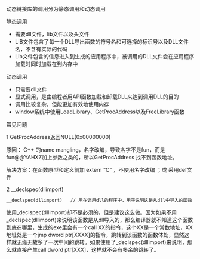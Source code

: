 动态链接库的调用分为静态调用和动态调用 

静态调用

- 需要dll文件，lib文件以及头文件
- LIB文件包含了每一个DLL导出函数的符号名和可选择的标识号以及DLL文件名，不含有实际的代码 
- Lib文件包含的信息进入到生成的应用程序中，被调用的DLL文件会在应用程序加载时同时加载在到内存中



 动态调用

- 只需要dll文件
- 显式调用，是由编程者用API函数加载和卸载DLL来达到调用DLL的目的
- 调用比较复杂，但能更加有效地使用内存
-  window系统中使用LoadLibrary、GetProcAddress以及FreeLibrary函数



常见问题

1 GetProcAddress返回NULL(0x00000000)

 原因： C++ 的name mangling，名字改编，导致名字不是fun，而是fun@@YAHXZ加上参数之类的，所以GetProcAddress 找不到函数地址。 

 解决方案：在函数原型和定义前加  extern “C” ，不使用名字改编 ；或 采用def文件 



2 __declspec(dllimport)


```C++
__declspec(dllimport)	// 用在调用dll的程序中，用于说明这是从dll中导入的函数
```

使用_declspec(dllimport)却不是必须的，但是建议这么做。因为如果不用_declspec(dllimport)来说明该函数是从dll导入的，那么编译器就不知道这个函数到底在哪里，生成的exe里会有一个call XX的指令，这个XX是一个常数地址，XX地址处是一个jmp dword ptr[XXXX]的指令，跳转到该函数的函数体处，显然这样就无缘无故多了一次中间的跳转。如果使用了_declspec(dllimport)来说明，那么就直接产生call dword ptr[XXX]，这样就不会有多余的跳转了。 

